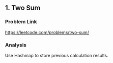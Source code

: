 ## 1. Two Sum

### Problem Link 
https://leetcode.com/problems/two-sum/

### Analysis
Use Hashmap to store previous calculation results.